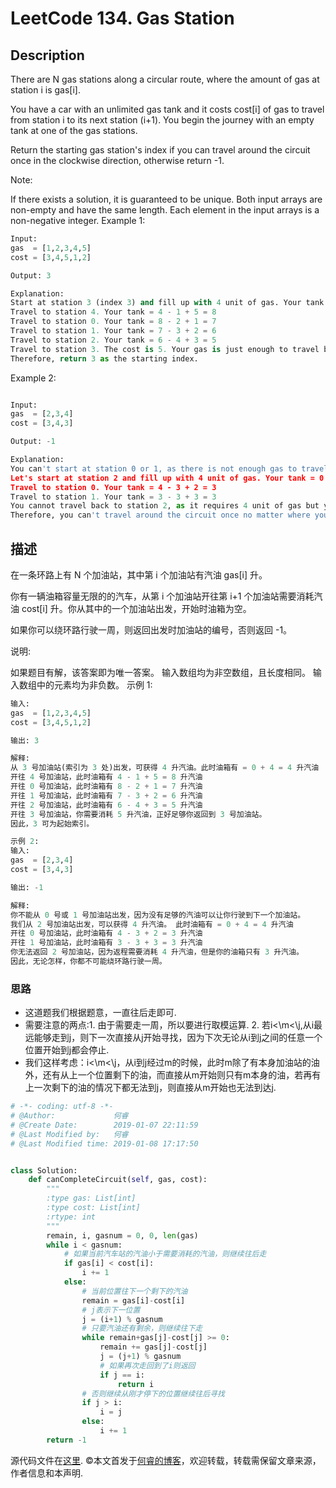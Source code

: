 # LeetCode 134. Gas Station

## Description

There are N gas stations along a circular route, where the amount of gas at station i is gas[i].

You have a car with an unlimited gas tank and it costs cost[i] of gas to travel from station i to its next station (i+1). You begin the journey with an empty tank at one of the gas stations.

Return the starting gas station's index if you can travel around the circuit once in the clockwise direction, otherwise return -1.

Note:

If there exists a solution, it is guaranteed to be unique.
Both input arrays are non-empty and have the same length.
Each element in the input arrays is a non-negative integer.
Example 1:

```python
Input:
gas  = [1,2,3,4,5]
cost = [3,4,5,1,2]

Output: 3

Explanation:
Start at station 3 (index 3) and fill up with 4 unit of gas. Your tank = 0 + 4 = 4
Travel to station 4. Your tank = 4 - 1 + 5 = 8
Travel to station 0. Your tank = 8 - 2 + 1 = 7
Travel to station 1. Your tank = 7 - 3 + 2 = 6
Travel to station 2. Your tank = 6 - 4 + 3 = 5
Travel to station 3. The cost is 5. Your gas is just enough to travel back to station 3.
Therefore, return 3 as the starting index.
```

Example 2:

```python

Input:
gas  = [2,3,4]
cost = [3,4,3]

Output: -1

Explanation:
You can't start at station 0 or 1, as there is not enough gas to travel to the next station.
Let's start at station 2 and fill up with 4 unit of gas. Your tank = 0 + 4 = 4
Travel to station 0. Your tank = 4 - 3 + 2 = 3
Travel to station 1. Your tank = 3 - 3 + 3 = 3
You cannot travel back to station 2, as it requires 4 unit of gas but you only have 3.
Therefore, you can't travel around the circuit once no matter where you start.
```

## 描述

在一条环路上有 N 个加油站，其中第 i 个加油站有汽油 gas[i] 升。

你有一辆油箱容量无限的的汽车，从第 i 个加油站开往第 i+1 个加油站需要消耗汽油 cost[i] 升。你从其中的一个加油站出发，开始时油箱为空。

如果你可以绕环路行驶一周，则返回出发时加油站的编号，否则返回 -1。

说明:

如果题目有解，该答案即为唯一答案。
输入数组均为非空数组，且长度相同。
输入数组中的元素均为非负数。
示例 1:

```python
输入:
gas  = [1,2,3,4,5]
cost = [3,4,5,1,2]

输出: 3

解释:
从 3 号加油站(索引为 3 处)出发，可获得 4 升汽油。此时油箱有 = 0 + 4 = 4 升汽油
开往 4 号加油站，此时油箱有 4 - 1 + 5 = 8 升汽油
开往 0 号加油站，此时油箱有 8 - 2 + 1 = 7 升汽油
开往 1 号加油站，此时油箱有 7 - 3 + 2 = 6 升汽油
开往 2 号加油站，此时油箱有 6 - 4 + 3 = 5 升汽油
开往 3 号加油站，你需要消耗 5 升汽油，正好足够你返回到 3 号加油站。
因此，3 可为起始索引。
```

```python
示例 2:
输入:
gas  = [2,3,4]
cost = [3,4,3]

输出: -1

解释:
你不能从 0 号或 1 号加油站出发，因为没有足够的汽油可以让你行驶到下一个加油站。
我们从 2 号加油站出发，可以获得 4 升汽油。 此时油箱有 = 0 + 4 = 4 升汽油
开往 0 号加油站，此时油箱有 4 - 3 + 2 = 3 升汽油
开往 1 号加油站，此时油箱有 3 - 3 + 3 = 3 升汽油
你无法返回 2 号加油站，因为返程需要消耗 4 升汽油，但是你的油箱只有 3 升汽油。
因此，无论怎样，你都不可能绕环路行驶一周。
```

### 思路

* 这道题我们根据题意，一直往后走即可.
* 需要注意的两点:1. 由于需要走一周，所以要进行取模运算. 2. 若i<\m<\j,从i最远能够走到j，则下一次直接从j开始寻找，因为下次无论从i到j之间的任意一个位置开始到j都会停止.
* 我们这样考虑：i<\m<\j，从i到j经过m的时候，此时m除了有本身加油站的油外，还有从上一个位置剩下的油，而直接从m开始则只有m本身的油，若再有上一次剩下的油的情况下都无法到j，则直接从m开始也无法到达j.

```python
# -*- coding: utf-8 -*-
# @Author:             何睿
# @Create Date:        2019-01-07 22:11:59
# @Last Modified by:   何睿
# @Last Modified time: 2019-01-08 17:17:50


class Solution:
    def canCompleteCircuit(self, gas, cost):
        """
        :type gas: List[int]
        :type cost: List[int]
        :rtype: int
        """
        remain, i, gasnum = 0, 0, len(gas)
        while i < gasnum:
            # 如果当前汽车站的汽油小于需要消耗的汽油，则继续往后走
            if gas[i] < cost[i]:
                i += 1
            else:
                # 当前位置往下一个剩下的汽油
                remain = gas[i]-cost[i]
                # j表示下一位置
                j = (i+1) % gasnum
                # 只要汽油还有剩余，则继续往下走
                while remain+gas[j]-cost[j] >= 0:
                    remain += gas[j]-cost[j]
                    j = (j+1) % gasnum
                    # 如果再次走回到了i则返回
                    if j == i:
                        return i
                # 否则继续从刚才停下的位置继续往后寻找
                if j > i:
                    i = j
                else:
                    i += 1
        return -1
```

源代码文件在[这里](https://github.com/ruicore/Algorithm/blob/master/Leetcode/2019-01-07-134-Gas-Station.py).
©本文首发于[何睿的博客](https://www.ruicore.cn/leetcode-134-gas-station/)，欢迎转载，转载需保留文章来源，作者信息和本声明.
